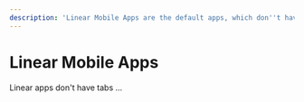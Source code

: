 ```yaml
---
description: 'Linear Mobile Apps are the default apps, which don''t have tabs.'
---
```


# Linear Mobile Apps

Linear apps don't have tabs ...

